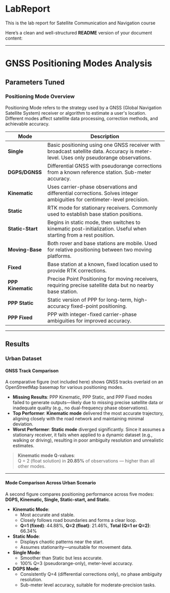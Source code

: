 # LabReport
This is the lab report for Satellite Communication and Navigation course

Here’s a clean and well-structured **README** version of your document content:

---

# GNSS Positioning Modes Analysis

## Parameters Tuned

### Positioning Mode Overview
Positioning Mode refers to the strategy used by a GNSS (Global Navigation Satellite System) receiver or algorithm to estimate a user's location. Different modes affect satellite data processing, correction methods, and achievable accuracy.

| Mode           | Description |
|----------------|-------------|
| **Single**     | Basic positioning using one GNSS receiver with broadcast satellite data. Accuracy is meter-level. Uses only pseudorange observations. |
| **DGPS/DGNSS** | Differential GNSS with pseudorange corrections from a known reference station. Sub-meter accuracy. |
| **Kinematic**  | Uses carrier-phase observations and differential corrections. Solves integer ambiguities for centimeter-level precision. |
| **Static**     | RTK mode for stationary receivers. Commonly used to establish base station positions. |
| **Static-Start** | Begins in static mode, then switches to kinematic post-initialization. Useful when starting from a rest position. |
| **Moving-Base** | Both rover and base stations are mobile. Used for relative positioning between two moving platforms. |
| **Fixed**      | Base station at a known, fixed location used to provide RTK corrections. |
| **PPP Kinematic** | Precise Point Positioning for moving receivers, requiring precise satellite data but no nearby base station. |
| **PPP Static** | Static version of PPP for long-term, high-accuracy fixed-point positioning. |
| **PPP Fixed**  | PPP with integer-fixed carrier-phase ambiguities for improved accuracy. |

---

## Results

### Urban Dataset

#### GNSS Track Comparison

A comparative figure (not included here) shows GNSS tracks overlaid on an OpenStreetMap basemap for various positioning modes.

- **Missing Results**: PPP Kinematic, PPP Static, and PPP Fixed modes failed to generate outputs—likely due to missing precise satellite data or inadequate quality (e.g., no dual-frequency phase observations).
- **Top Performer**: **Kinematic mode** delivered the most accurate trajectory, aligning closely with the road network and maintaining minimal deviation.
- **Worst Performer**: **Static mode** diverged significantly. Since it assumes a stationary receiver, it fails when applied to a dynamic dataset (e.g., walking or driving), resulting in poor ambiguity resolution and unrealistic estimates.

> **Kinematic mode Q-values**:  
> Q = 2 (float solution) in **20.85%** of observations — higher than all other modes.

---

#### Mode Comparison Across Urban Scenario

A second figure compares positioning performance across five modes: **DGPS, Kinematic, Single, Static-start, and Static**.

- **Kinematic Mode**:
  - Most accurate and stable.
  - Closely follows road boundaries and forms a clear loop.
  - **Q=1 (fixed)**: 44.88%, **Q=2 (float)**: 21.46%, **Total (Q=1 or Q=2)**: 66.34%
- **Static Mode**:
  - Displays chaotic patterns near the start.
  - Assumes stationarity—unsuitable for movement data.
- **Single Mode**:
  - Smoother than Static but less accurate.
  - 100% Q=3 (pseudorange-only), meter-level accuracy.
- **DGPS Mode**:
  - Consistently Q=4 (differential corrections only), no phase ambiguity resolution.
  - Sub-meter level accuracy, suitable for moderate-precision tasks.
